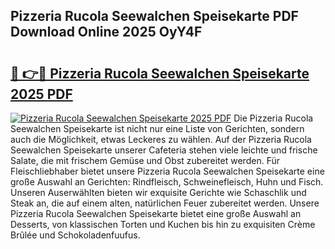 ## Pizzeria Rucola Seewalchen Speisekarte PDF Download Online 2025 OyY4F

# <h2><a href="http://gcdu7mr.nevu.top/?p=Pizzeria+Rucola+Seewalchen+Speisekarte">🔗 👉🔴 Pizzeria Rucola Seewalchen Speisekarte 2025 PDF</a></h2>

[![Pizzeria Rucola Seewalchen Speisekarte 2025 PDF](https://i.imgur.com/dBaPXMq.png)](http://gcdu7mr.nevu.top/?p=Pizzeria+Rucola+Seewalchen+Speisekarte)
Die Pizzeria Rucola Seewalchen Speisekarte ist nicht nur eine Liste von Gerichten, sondern auch die Möglichkeit, etwas Leckeres zu wählen. Auf der Pizzeria Rucola Seewalchen Speisekarte unserer Cafeteria stehen viele leichte und frische Salate, die mit frischem Gemüse und Obst zubereitet werden. Für Fleischliebhaber bietet unsere Pizzeria Rucola Seewalchen Speisekarte eine große Auswahl an Gerichten: Rindfleisch, Schweinefleisch, Huhn und Fisch. Unseren Auserwählten bieten wir exquisite Gerichte wie Schaschlik und Steak an, die auf einem alten, natürlichen Feuer zubereitet werden. Unsere Pizzeria Rucola Seewalchen Speisekarte bietet eine große Auswahl an Desserts, von klassischen Torten und Kuchen bis hin zu exquisiten Crème Brûlée und Schokoladenfuufus.
